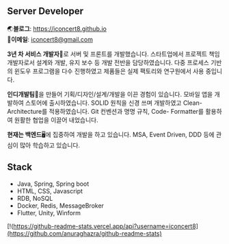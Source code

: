 ## Server Developer
🌏**블로그**: https://iconcert8.github.io  
📧**이메일**: iconcert8@gmail.com

**3년 차 서비스 개발자**👷로 서버 및 프론트를 개발했습니다. 스타트업에서 프로젝트 책임 개발자로서 설계와 개발, 유지 보수 등 개발 전반을 담당하였습니다. 다중 프로세스 기반의 윈도우 프로그램을 다수 진행하였고 제품들은 실제 팩토리와 연구원에서 사용 중입니다.

**인디개발팀**🏢을 만들어 기획/디자인/설계/개발을 이끈 경험이 있습니다. 모바일 앱을 개발하여 스토어에 출시하였습니다. SOLID 원칙을 신경 쓰며 개발하였고 Clean-Architecture를 적용하였습니다. Git 컨벤션과 명명 규칙, Code- Formatter를 활용하여 원활한 협업을 이끌어 내었습니다.

**현재는 백엔드**🖥️에 집중하여 개발을 하고 있습니다. MSA, Event Driven, DDD 등에 관심이 많아 학습하고 있습니다.

## Stack
- Java, Spring, Spring boot
- HTML, CSS, Javascript
- RDB, NoSQL
- Docker, Redis, MessageBroker
- Flutter, Unity, Winform 

[!(https://github-readme-stats.vercel.app/api?username=iconcert8](https://github.com/anuraghazra/github-readme-stats)

<!--
**iconcert8/iconcert8** is a ✨ _special_ ✨ repository because its `README.md` (this file) appears on your GitHub profile.

Here are some ideas to get you started:

- 🔭 I’m currently working on ...
- 🌱 I’m currently learning ...
- 👯 I’m looking to collaborate on ...
- 🤔 I’m looking for help with ...
- 💬 Ask me about ...
- 📫 How to reach me: ...
- 😄 Pronouns: ...
- ⚡ Fun fact: ...
-->
